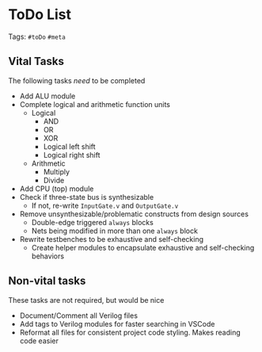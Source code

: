 # ToDo List

Tags: `#toDo` `#meta`

## Vital Tasks
The following tasks *need* to be completed

- Add ALU module
- Complete logical and arithmetic function units
    - Logical
        - AND
        - OR
        - XOR
        - Logical left shift
        - Logical right shift
    - Arithmetic
        - Multiply
        - Divide
- Add CPU (top) module
- Check if three-state bus is synthesizable
    - If not, re-write `InputGate.v` and `OutputGate.v`
- Remove unsynthesizable/problematic constructs from design sources
    - Double-edge triggered `always` blocks
    - Nets being modified in more than one `always` block
- Rewrite testbenches to be exhaustive and self-checking
    - Create helper modules to encapsulate exhaustive and self-checking behaviors

## Non-vital tasks
These tasks are not required, but would be nice

- Document/Comment all Verilog files
- Add tags to Verilog modules for faster searching in VSCode
- Reformat all files for consistent project code styling. Makes reading code easier